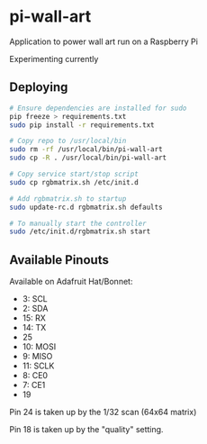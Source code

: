# pi-wall-art

Application to power wall art run on a Raspberry Pi

Experimenting currently

## Deploying

```bash
# Ensure dependencies are installed for sudo
pip freeze > requirements.txt
sudo pip install -r requirements.txt

# Copy repo to /usr/local/bin
sudo rm -rf /usr/local/bin/pi-wall-art
sudo cp -R . /usr/local/bin/pi-wall-art

# Copy service start/stop script
sudo cp rgbmatrix.sh /etc/init.d

# Add rgbmatrix.sh to startup
sudo update-rc.d rgbmatrix.sh defaults

# To manually start the controller
sudo /etc/init.d/rgbmatrix.sh start
```

## Available Pinouts

Available on Adafruit Hat/Bonnet:

- 3: SCL
- 2: SDA
- 15: RX
- 14: TX
- 25
- 10: MOSI
- 9: MISO
- 11: SCLK
- 8: CE0
- 7: CE1
- 19

Pin 24 is taken up by the 1/32 scan (64x64 matrix)

Pin 18 is taken up by the "quality" setting.
